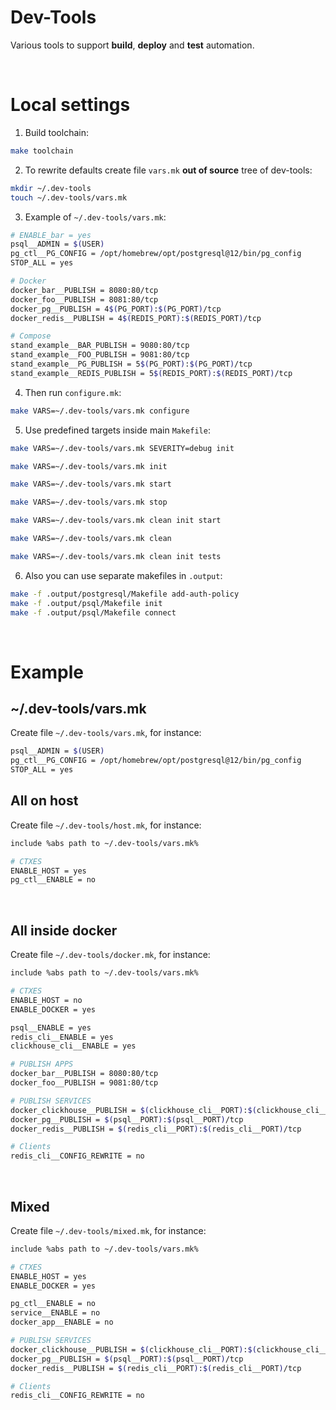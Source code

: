 # Dev-Tools
Various tools to support **build**, **deploy** and **test** automation.

<br>

# Local settings
1. Build toolchain:
```bash
make toolchain
```
2. To rewrite defaults create file `vars.mk` **out of source** tree of dev-tools:
```bash
mkdir ~/.dev-tools
touch ~/.dev-tools/vars.mk
```
3. Example of `~/.dev-tools/vars.mk`:
```bash
# ENABLE_bar = yes
psql__ADMIN = $(USER)
pg_ctl__PG_CONFIG = /opt/homebrew/opt/postgresql@12/bin/pg_config
STOP_ALL = yes

# Docker
docker_bar__PUBLISH = 8080:80/tcp
docker_foo__PUBLISH = 8081:80/tcp
docker_pg__PUBLISH = 4$(PG_PORT):$(PG_PORT)/tcp
docker_redis__PUBLISH = 4$(REDIS_PORT):$(REDIS_PORT)/tcp

# Compose
stand_example__BAR_PUBLISH = 9080:80/tcp
stand_example__FOO_PUBLISH = 9081:80/tcp
stand_example__PG_PUBLISH = 5$(PG_PORT):$(PG_PORT)/tcp
stand_example__REDIS_PUBLISH = 5$(REDIS_PORT):$(REDIS_PORT)/tcp
```
4. Then run `configure.mk`:
```bash
make VARS=~/.dev-tools/vars.mk configure
```
5. Use predefined targets inside main `Makefile`:
```bash
make VARS=~/.dev-tools/vars.mk SEVERITY=debug init
```

```bash
make VARS=~/.dev-tools/vars.mk init
```

```bash
make VARS=~/.dev-tools/vars.mk start
```

```bash
make VARS=~/.dev-tools/vars.mk stop
```

```bash
make VARS=~/.dev-tools/vars.mk clean init start
```

```bash
make VARS=~/.dev-tools/vars.mk clean
```

```bash
make VARS=~/.dev-tools/vars.mk clean init tests
```
6. Also you can use separate makefiles in `.output`:
```bash
make -f .output/postgresql/Makefile add-auth-policy
make -f .output/psql/Makefile init
make -f .output/psql/Makefile connect
```

<br>

# Example
## ~/.dev-tools/vars.mk
Create file `~/.dev-tools/vars.mk`, for instance:
```bash
psql__ADMIN = $(USER)
pg_ctl__PG_CONFIG = /opt/homebrew/opt/postgresql@12/bin/pg_config
STOP_ALL = yes
```

## All on host
Create file `~/.dev-tools/host.mk`, for instance:
```bash
include %abs path to ~/.dev-tools/vars.mk%

# CTXES
ENABLE_HOST = yes
pg_ctl__ENABLE = no
```

<br>

## All inside docker
Create file `~/.dev-tools/docker.mk`, for instance:
```bash
include %abs path to ~/.dev-tools/vars.mk%

# CTXES
ENABLE_HOST = no
ENABLE_DOCKER = yes

psql__ENABLE = yes
redis_cli__ENABLE = yes
clickhouse_cli__ENABLE = yes

# PUBLISH APPS
docker_bar__PUBLISH = 8080:80/tcp
docker_foo__PUBLISH = 9081:80/tcp

# PUBLISH SERVICES
docker_clickhouse__PUBLISH = $(clickhouse_cli__PORT):$(clickhouse_cli__PORT)/tcp
docker_pg__PUBLISH = $(psql__PORT):$(psql__PORT)/tcp
docker_redis__PUBLISH = $(redis_cli__PORT):$(redis_cli__PORT)/tcp

# Clients
redis_cli__CONFIG_REWRITE = no
```

<br>

## Mixed
Create file `~/.dev-tools/mixed.mk`, for instance:
```bash
include %abs path to ~/.dev-tools/vars.mk%

# CTXES
ENABLE_HOST = yes
ENABLE_DOCKER = yes

pg_ctl__ENABLE = no
service__ENABLE = no
docker_app__ENABLE = no

# PUBLISH SERVICES
docker_clickhouse__PUBLISH = $(clickhouse_cli__PORT):$(clickhouse_cli__PORT)/tcp
docker_pg__PUBLISH = $(psql__PORT):$(psql__PORT)/tcp
docker_redis__PUBLISH = $(redis_cli__PORT):$(redis_cli__PORT)/tcp

# Clients
redis_cli__CONFIG_REWRITE = no
```